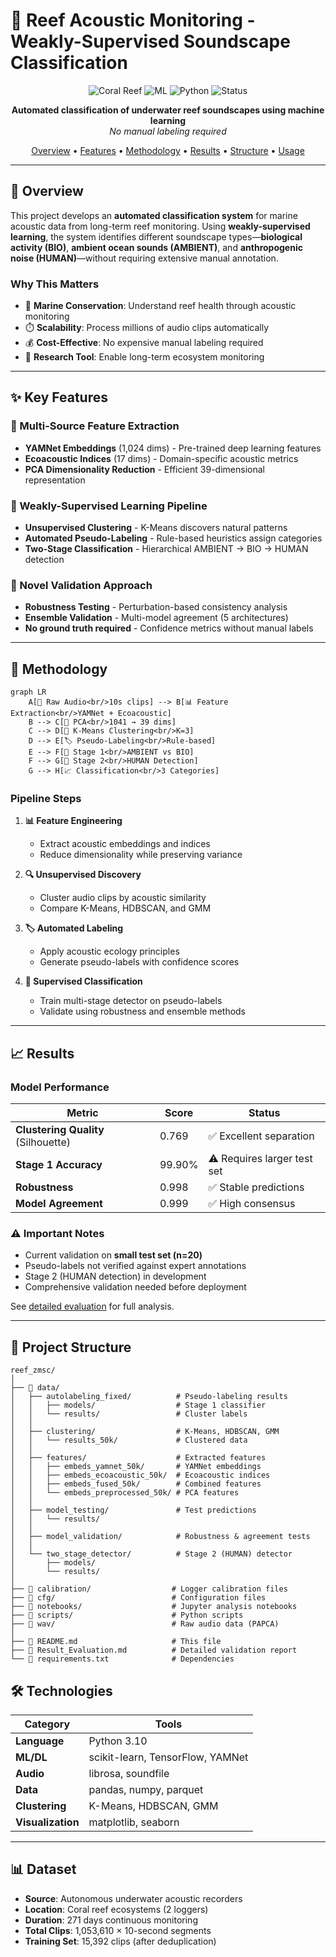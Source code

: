 # 🌊 Reef Acoustic Monitoring - Weakly-Supervised Soundscape Classification

<div align="center">

![Coral Reef](https://img.shields.io/badge/🐠-Coral_Reef_Acoustics-blue)
![ML](https://img.shields.io/badge/Machine_Learning-Weakly--Supervised-green)
![Python](https://img.shields.io/badge/Python-3.10-yellow)
![Status](https://img.shields.io/badge/Status-Research-orange)

**Automated classification of underwater reef soundscapes using machine learning**  
*No manual labeling required*

[Overview](#-overview) • [Features](#-key-features) • [Methodology](#-methodology) • [Results](#-results) • [Structure](#-project-structure) • [Usage](#-usage)

</div>

---

## 🎯 Overview

This project develops an **automated classification system** for marine acoustic data from long-term reef monitoring. Using **weakly-supervised learning**, the system identifies different soundscape types—**biological activity (BIO)**, **ambient ocean sounds (AMBIENT)**, and **anthropogenic noise (HUMAN)**—without requiring extensive manual annotation.

### Why This Matters

- 🐠 **Marine Conservation**: Understand reef health through acoustic monitoring
- ⏱️ **Scalability**: Process millions of audio clips automatically
- 💰 **Cost-Effective**: No expensive manual labeling required
- 🔬 **Research Tool**: Enable long-term ecosystem monitoring

---

## ✨ Key Features

### 🎵 Multi-Source Feature Extraction
- **YAMNet Embeddings** (1,024 dims) - Pre-trained deep learning features
- **Ecoacoustic Indices** (17 dims) - Domain-specific acoustic metrics
- **PCA Dimensionality Reduction** - Efficient 39-dimensional representation

### 🤖 Weakly-Supervised Learning Pipeline
- **Unsupervised Clustering** - K-Means discovers natural patterns
- **Automated Pseudo-Labeling** - Rule-based heuristics assign categories
- **Two-Stage Classification** - Hierarchical AMBIENT → BIO → HUMAN detection

### 🧪 Novel Validation Approach
- **Robustness Testing** - Perturbation-based consistency analysis
- **Ensemble Validation** - Multi-model agreement (5 architectures)
- **No ground truth required** - Confidence metrics without manual labels

---

## 🔬 Methodology

```mermaid
graph LR
    A[🎵 Raw Audio<br/>10s clips] --> B[📊 Feature Extraction<br/>YAMNet + Ecoacoustic]
    B --> C[🔄 PCA<br/>1041 → 39 dims]
    C --> D[🎯 K-Means Clustering<br/>K=3]
    D --> E[🏷️ Pseudo-Labeling<br/>Rule-based]
    E --> F[🤖 Stage 1<br/>AMBIENT vs BIO]
    F --> G[🚢 Stage 2<br/>HUMAN Detection]
    G --> H[📈 Classification<br/>3 Categories]
```

### Pipeline Steps

1. **📊 Feature Engineering**
   - Extract acoustic embeddings and indices
   - Reduce dimensionality while preserving variance

2. **🔍 Unsupervised Discovery**
   - Cluster audio clips by acoustic similarity
   - Compare K-Means, HDBSCAN, and GMM

3. **🏷️ Automated Labeling**
   - Apply acoustic ecology principles
   - Generate pseudo-labels with confidence scores

4. **🎯 Supervised Classification**
   - Train multi-stage detector on pseudo-labels
   - Validate using robustness and ensemble methods

---

## 📈 Results

### Model Performance

| Metric | Score | Status |
|--------|-------|--------|
| **Clustering Quality** (Silhouette) | 0.769 | ✅ Excellent separation |
| **Stage 1 Accuracy** | 99.90% | ⚠️ Requires larger test set |
| **Robustness** | 0.998 | ✅ Stable predictions |
| **Model Agreement** | 0.999 | ✅ High consensus |

### ⚠️ Important Notes

- Current validation on **small test set (n=20)**
- Pseudo-labels not verified against expert annotations
- Stage 2 (HUMAN detection) in development
- Comprehensive validation needed before deployment

See [detailed evaluation](Result_Evaluation.md) for full analysis.

---

## 📁 Project Structure

```
reef_zmsc/
│
├── 📂 data/
│   ├── autolabeling_fixed/          # Pseudo-labeling results
│   │   ├── models/                  # Stage 1 classifier
│   │   └── results/                 # Cluster labels
│   │
│   ├── clustering/                  # K-Means, HDBSCAN, GMM
│   │   └── results_50k/             # Clustered data
│   │
│   ├── features/                    # Extracted features
│   │   ├── embeds_yamnet_50k/       # YAMNet embeddings
│   │   ├── embeds_ecoacoustic_50k/  # Ecoacoustic indices
│   │   ├── embeds_fused_50k/        # Combined features
│   │   └── embeds_preprocessed_50k/ # PCA features
│   │
│   ├── model_testing/               # Test predictions
│   │   └── results/
│   │
│   ├── model_validation/            # Robustness & agreement tests
│   │
│   └── two_stage_detector/          # Stage 2 (HUMAN) detector
│       ├── models/
│       └── results/
│
├── 📂 calibration/                  # Logger calibration files
├── 📂 cfg/                          # Configuration files
├── 📂 notebooks/                    # Jupyter analysis notebooks
├── 📂 scripts/                      # Python scripts
├── 📂 wav/                          # Raw audio data (PAPCA)
│
├── 📄 README.md                     # This file
├── 📄 Result_Evaluation.md          # Detailed validation report
└── 📄 requirements.txt              # Dependencies
```


## 🛠️ Technologies

| Category | Tools |
|----------|-------|
| **Language** | Python 3.10 |
| **ML/DL** | scikit-learn, TensorFlow, YAMNet |
| **Audio** | librosa, soundfile |
| **Data** | pandas, numpy, parquet |
| **Clustering** | K-Means, HDBSCAN, GMM |
| **Visualization** | matplotlib, seaborn |

---

## 📊 Dataset

- **Source**: Autonomous underwater acoustic recorders
- **Location**: Coral reef ecosystems (2 loggers)
- **Duration**: 271 days continuous monitoring
- **Total Clips**: 1,053,610 × 10-second segments
- **Training Set**: 15,392 clips (after deduplication)

